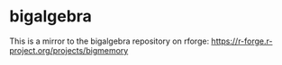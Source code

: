 bigalgebra
==========

This is a mirror to the bigalgebra repository on rforge: https://r-forge.r-project.org/projects/bigmemory

